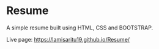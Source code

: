 # Resume
A simple resume built using HTML, CSS and BOOTSTRAP.

Live page: https://lamisaritu19.github.io/Resume/
